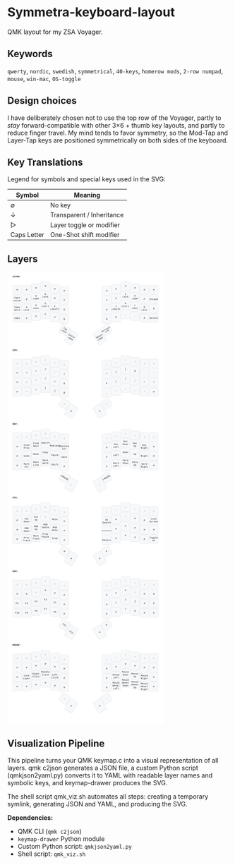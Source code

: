 # Symmetra-keyboard-layout

QMK layout for my ZSA Voyager.

## Keywords

`qwerty`, `nordic`, `swedish`, `symmetrical`, `40-keys`, `homerow mods`, `2-row numpad`, `mouse`, `win-mac`, `OS-toggle`

## Design choices
 
I have deliberately chosen not to use the top row of the Voyager, partly to _stay_ forward-compatible with other 3×6 + thumb key layouts, and partly to reduce finger travel. My mind tends to favor symmetry, so the Mod-Tap and Layer-Tap keys are positioned symmetrically on both sides of the keyboard.

## Key Translations

Legend for symbols and special keys used in the SVG:

| Symbol       | Meaning                      |
|--------------|------------------------------|
| ∅            | No key                       |
| ↓            | Transparent / Inheritance    |
| ▷            | Layer toggle or modifier     |
| Caps Letter  | One-Shot shift modifier      |

## Layers

![Keymap](Visualization/Results/keymap.svg)

## Visualization Pipeline

This pipeline turns your QMK keymap.c into a visual representation of all layers. qmk c2json generates a JSON file, a custom Python script (qmkjson2yaml.py) converts it to YAML with readable layer names and symbolic keys, and keymap-drawer produces the SVG.

The shell script qmk_viz.sh automates all steps: creating a temporary symlink, generating JSON and YAML, and producing the SVG.

**Dependencies:**  
- QMK CLI (`qmk c2json`)  
- `keymap-drawer` Python module  
- Custom Python script: `qmkjson2yaml.py`  
- Shell script: `qmk_viz.sh`